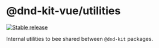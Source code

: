 # @dnd-kit-vue/utilities

[![Stable release](https://img.shields.io/npm/v/@dnd-kit-vue/utilities.svg)](https://npm.im/@dnd-kit/sortable)

Internal utilities to bee shared between `@dnd-kit` packages.
